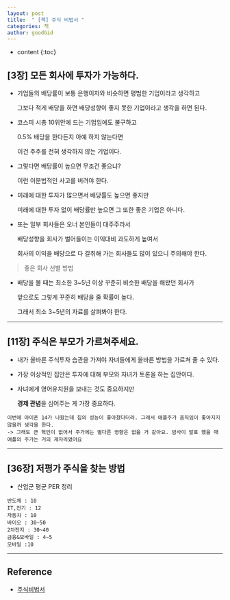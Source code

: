 ```yaml
---
layout: post
title:  " [책] 주식 비법서 "
categories: 책
author: goodGid
---
```

* content
{:toc}



## [3장] 모든 회사에 투자가 가능하다.

* 기업들의 배당률이 보통 은행이자와 비슷하면 평범한 기업이라고 생각하고

  그보다 적게 배당을 하면 배당성향이 좋지 못한 기업이라고 생각을 하면 된다.

* 코스피 시총 10위안에 드는 기업임에도 불구하고

  0.5% 배당을 한다든지 아예 하지 않는다면

  이건 주주를 전혀 생각하지 않는 기업이다.

* 그렇다면 배당률이 높으면 무조건 좋으냐?

  이런 이분법적인 사고를 버려야 한다.

* 미래에 대한 투자가 많으면서 배당률도 높으면 좋지만

  미래에 대한 투자 없이 배당률만 높으면 그 또한 좋은 기업은 아니다.

* 또는 일부 회사들은 오너 본인들이 대주주라서

  배당성향을 회사가 벌어들이는 이익대비 과도하게 높여서

  회사의 이익을 배당으로 다 갈취해 가는 회사들도 많이 있으니 주의해야 한다.

> 좋은 회사 선별 방법

* 배당을 볼 때는 최소한 3~5년 이상 꾸준히 비슷한 배당을 해왔던 회사가
  
  앞으로도 그렇게 꾸준히 배당을 줄 확률이 높다.

  그래서 최소 3~5년의 자료를 살펴봐야 한다.

---

## [11장] 주식은 부모가 가르쳐주세요.

* 내가 올바른 주식투자 습관을 가져야 자녀들에게 올바른 방법을 가르쳐 줄 수 있다.

* 가장 이상적인 집안은 투자에 대해 부모와 자녀가 토론을 하는 집안이다.

* 자녀에게 영어유치원을 보내는 것도 중요하지만

  **경제 관념**을 심어주는 게 가장 중요하다.

```
이번에 아이폰 14가 나왔는데 칩의 성능이 좋아졌다더라. 그래서 애플주가 움직임이 좋아지지 않을까 생각을 한다.
-> 그래도 큰 혁인이 없어서 주가에는 별다른 영향은 없을 거 같아요. 밤사이 발표 했을 때 애플의 주가는 거의 제자리였어요
```


---

## [36장] 저평가 주식을 찾는 방법

* 산업군 평균 PER 정리

```
반도체 : 10
IT,전기 : 12
자동차 : 10
바이오 : 30~50
2차전지 : 30~40
금융&모바일 : 4~5
모바일 :10
```

---

## Reference

* [주식비법서](https://smartstore.naver.com/jaepa/products/6286399971)
